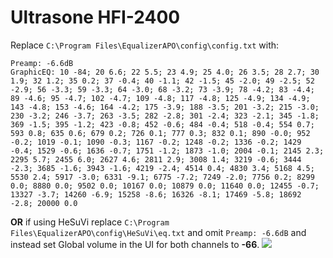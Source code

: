 # Ultrasone HFI-2400
Replace `C:\Program Files\EqualizerAPO\config\config.txt` with:
```
Preamp: -6.6dB
GraphicEQ: 10 -84; 20 6.6; 22 5.5; 23 4.9; 25 4.0; 26 3.5; 28 2.7; 30 1.9; 32 1.2; 35 0.2; 37 -0.4; 40 -1.1; 42 -1.5; 45 -2.0; 49 -2.5; 52 -2.9; 56 -3.3; 59 -3.3; 64 -3.0; 68 -3.2; 73 -3.9; 78 -4.2; 83 -4.4; 89 -4.6; 95 -4.7; 102 -4.7; 109 -4.8; 117 -4.8; 125 -4.9; 134 -4.9; 143 -4.8; 153 -4.6; 164 -4.2; 175 -3.9; 188 -3.5; 201 -3.2; 215 -3.0; 230 -3.2; 246 -3.7; 263 -3.5; 282 -2.8; 301 -2.4; 323 -2.1; 345 -1.8; 369 -1.5; 395 -1.2; 423 -0.8; 452 -0.6; 484 -0.4; 518 -0.4; 554 0.7; 593 0.8; 635 0.6; 679 0.2; 726 0.1; 777 0.3; 832 0.1; 890 -0.0; 952 -0.2; 1019 -0.1; 1090 -0.3; 1167 -0.2; 1248 -0.2; 1336 -0.2; 1429 -0.4; 1529 -0.6; 1636 -0.7; 1751 -1.2; 1873 -1.0; 2004 -0.1; 2145 2.3; 2295 5.7; 2455 6.0; 2627 4.6; 2811 2.9; 3008 1.4; 3219 -0.6; 3444 -2.3; 3685 -1.6; 3943 -1.6; 4219 -2.4; 4514 0.4; 4830 3.4; 5168 4.5; 5530 2.4; 5917 -3.0; 6331 -9.1; 6775 -7.2; 7249 -2.0; 7756 0.2; 8299 0.0; 8880 0.0; 9502 0.0; 10167 0.0; 10879 0.0; 11640 0.0; 12455 -0.7; 13327 -3.7; 14260 -6.9; 15258 -8.6; 16326 -8.1; 17469 -5.8; 18692 -2.8; 20000 0.0
```
**OR** if using HeSuVi replace `C:\Program Files\EqualizerAPO\config\HeSuVi\eq.txt` and omit `Preamp: -6.6dB` and instead set Global volume in the UI for both channels to **-66**.
![](https://raw.githubusercontent.com/jaakkopasanen/AutoEq/master/results/SBAF-Serious/innerfidelity/onear/Ultrasone%20HFI-2400/Ultrasone%20HFI-2400.png)